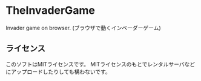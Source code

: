 # TheInvaderGame
Invader game on browser. (ブラウザで動くインベーダーゲーム)

## ライセンス
このソフトはMITライセンスです。
MITライセンスのもとでレンタルサーバなどにアップロードしたりしても構わないです。
